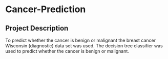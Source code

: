 # Cancer-Prediction
## Project Description 
To predict whether the cancer is benign or malignant the breast cancer Wisconsin (diagnostic) data set was used. The decision tree classifier was used to predict whether the cancer is benign or malignant. 
